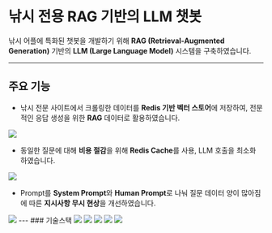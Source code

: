 # 낚시 전용 RAG 기반의 LLM 챗봇

낚시 어플에 특화된 챗봇을 개발하기 위해 **RAG (Retrieval-Augmented Generation)** 기반의 **LLM (Large Language Model)** 시스템을 구축하였습니다.


---
## 주요 기능
- 낚시 전문 사이트에서 크롤링한 데이터를 **Redis 기반 벡터 스토어**에 저장하여, 전문적인 응답 생성을 위한  **RAG** 데이터로 활용하였습니다.
<img src="/home/juha/Desktop/git/S12P21C201/src/AI/chatbot/assets/ragpng.png">   

- 동일한 질문에 대해 **비용 절감**을 위해 **Redis Cache**를 사용, LLM 호출을 최소화 하였습니다.
<img src="/home/juha/Desktop/git/S12P21C201/src/AI/chatbot/assets/cache.png">   

- Prompt를 **System Prompt**와 **Human Prompt**로 나눠 질문 데이터 양이 많아짐에 따른 
**지시사항 무시 현상**을 개선하였습니다.
<img src="/home/juha/Desktop/git/S12P21C201/src/AI/chatbot/assets/prompt.png">
---
### 기술스택
  <img src="https://img.shields.io/badge/python-3776AB?style=for-the-badge&logo=python&logoColor=white"> 
   <img src="https://img.shields.io/badge/langchain-1C3C3C?style=for-the-badge&logo=langchain&logoColor=white"> 
  <img src="https://img.shields.io/badge/googlegemini-8E75B2?style=for-the-badge&logo=googlegemini&logoColor=white"> 
  <img src="https://img.shields.io/badge/selenium-43B02A?style=for-the-badge&logo=selenium&logoColor=white"> 
  <img src="https://img.shields.io/badge/redis-FF4438?style=for-the-badge&logo=redis&logoColor=white"> 
 